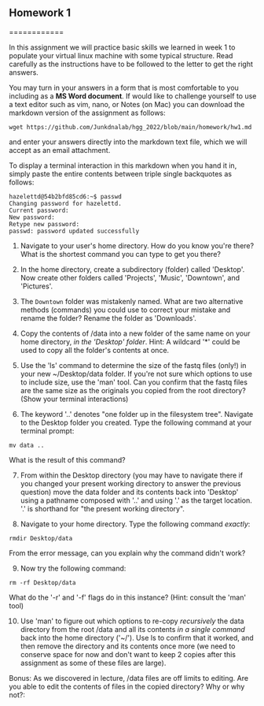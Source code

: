 ## Homework 1
============

In this assignment we will practice basic skills we learned in week 1 to populate your virtual linux machine with some typical structure. Read carefully as the instructions have to be followed to the letter to get the right answers. 

You may turn in your answers in a form that is most comfortable to you including as a **MS Word document**. If would like to challenge yourself to use a text editor such as vim, nano, or Notes (on Mac) you can download the markdown version of the assignment as follows: 

`wget https://github.com/Junkdnalab/hgg_2022/blob/main/homework/hw1.md`

and enter your answers directly into the markdown text file, which we will accept as an email attachment.

To display a terminal interaction in this markdown when you hand it in, simply paste the entire contents between triple single backquotes as follows:

```
hazelettd@54b2bfd85cd6:~$ passwd
Changing password for hazelettd.
Current password: 
New password: 
Retype new password: 
passwd: password updated successfully
```

1. Navigate to your user's home directory. How do you know you're there? What is the shortest command you can type to get you there?

2. In the home directory, create a subdirectory (folder) called 'Desktop'. Now create other folders called 'Projects', 'Music', 'Downtown', and 'Pictures'.

3. The `Downtown` folder was mistakenly named. What are two alternative methods (commands) you could use to correct your mistake and rename the folder? Rename the folder as 'Downloads'.

4. Copy the contents of /data into a new folder of the same name on your home directory, _in the 'Desktop' folder_. Hint: A wildcard '*' could be used to copy all the folder's contents at once.

5. Use the 'ls' command to determine the size of the fastq files (only!) in your new ~/Desktop/data folder. If you're not sure which options to use to include size, use the 'man' tool. Can you confirm that the fastq files are the same size as the originals you copied from the root directory? (Show your terminal interactions)

6. The keyword '..' denotes "one folder up in the filesystem tree". Navigate to the Desktop folder you created. Type the following command at your terminal prompt:

`mv data ..`

What is the result of this command?

7. From within the Desktop directory (you may have to navigate there if you changed your present working directory to answer the previous question) move the data folder and its contents back into 'Desktop' using a pathname composed with '..' and using '.' as the target location. '.' is shorthand for "the present working directory".

8. Navigate to your home directory. Type the following command _exactly_:

`rmdir Desktop/data`

From the error message, can you explain why the command didn't work?

9. Now try the following command:

`rm -rf Desktop/data`

What do the '-r' and '-f' flags do in this instance? (Hint: consult the 'man' tool)

10. Use 'man' to figure out which options to re-copy *recursively* the data directory from the root /data and all its contents _in a single command_ back into the home directory ('~/'). Use ls to confirm that it worked, and then remove the directory and its contents once more (we need to conserve space for now and don't want to keep 2 copies after this assignment as some of these files are large).

Bonus: As we discovered in lecture, /data files are off limits to editing. Are you able to edit the contents of files in the copied directory? Why or why not?:

